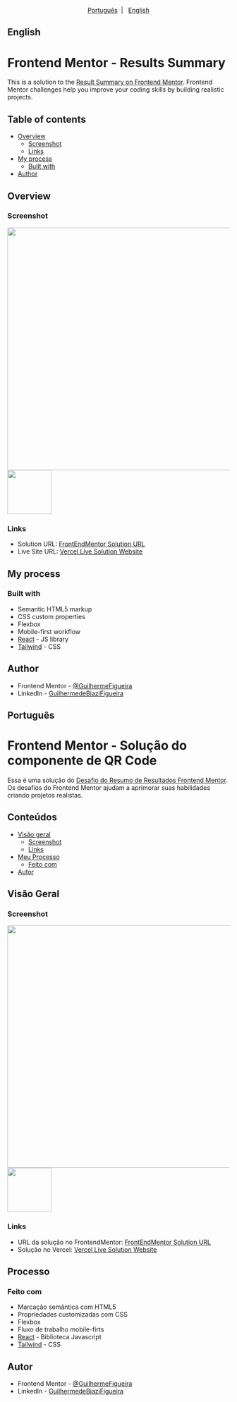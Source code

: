
<p align="center">
  <a href="#português">Português</a>&nbsp;&nbsp;|&nbsp;&nbsp;
  <a href="#english">English</a>
</p>

## English

# Frontend Mentor - Results Summary

This is a solution to the [Result Summary on Frontend Mentor](https://www.frontendmentor.io/challenges/results-summary-component-CE_K6s0maV). Frontend Mentor challenges help you improve your coding skills by building realistic projects.

## Table of contents

- [Overview](#overview)
  - [Screenshot](#screenshot)
  - [Links](#links)
- [My process](#my-process)
  - [Built with](#built-with)
- [Author](#author)

## Overview

### Screenshot

<img width="550"  src="https://user-images.githubusercontent.com/95925774/221421766-feef2dd6-5a34-44c3-8750-fae7e83aa357.png">
<img width="100px"  src="https://user-images.githubusercontent.com/95925774/221421838-0e598229-5e50-4785-aabf-91f8650e4e1b.png">

### Links

- Solution URL: <a href="https://www.frontendmentor.io/solutions/responsive-results-summary-with-react-and-tailwindcss-wQYKkAb-9k" target="_blank">FrontEndMentor Solution URL</a>
- Live Site URL: <a href="https://results-summary-guilhermefigueira.vercel.app" target="_blank">Vercel Live Solution Website</a>

## My process

### Built with

- Semantic HTML5 markup
- CSS custom properties
- Flexbox
- Mobile-first workflow
- [React](https://reactjs.org/) - JS library
- [Tailwind](https://tailwindcss.com) - CSS

## Author

- Frontend Mentor - [@GuilhermeFigueira](https://www.frontendmentor.io/profile/GuilhermeFigueira)
- LinkedIn - [GuilhermedeBiaziFigueira](https://www.linkedin.com/in/guilherme-de-biazi-figueira-a77aa3250/)

## Português

# Frontend Mentor - Solução do componente de QR Code

Essa é uma solução do [Desafio do Resumo de Resultados Frontend Mentor](https://www.frontendmentor.io/challenges/results-summary-component-CE_K6s0maV). Os desafios do Frontend Mentor ajudam a aprimorar suas habilidades criando projetos realistas.

## Conteúdos

- [Visão geral](#visão-geral)
  - [Screenshot](#screenshot)
  - [Links](#links)
- [Meu Processo](#processo)
  - [Feito com](#feito-com)
- [Autor](#autor)

## Visão Geral

### Screenshot

<img width="550"  src="https://user-images.githubusercontent.com/95925774/221421766-feef2dd6-5a34-44c3-8750-fae7e83aa357.png">
<img width="100px"  src="https://user-images.githubusercontent.com/95925774/221421838-0e598229-5e50-4785-aabf-91f8650e4e1b.png">

### Links

- URL da solução no FrontendMentor: <a href="https://www.frontendmentor.io/solutions/responsive-results-summary-with-react-and-tailwindcss-wQYKkAb-9k" target="_blank">FrontEndMentor Solution URL</a>
- Solução no Vercel: <a href="https://results-summary-guilhermefigueira.vercel.app" target="_blank">Vercel Live Solution Website</a>

## Processo

### Feito com

- Marcação semântica com HTML5
- Propriedades customizadas com CSS
- Flexbox
- Fluxo de trabalho mobile-firts
- [React](https://reactjs.org/) - Biblioteca Javascript
- [Tailwind](https://tailwindcss.com) - CSS

## Autor

- Frontend Mentor - [@GuilhermeFigueira](https://www.frontendmentor.io/profile/GuilhermeFigueira)
- LinkedIn - [GuilhermedeBiaziFigueira](https://www.linkedin.com/in/guilherme-de-biazi-figueira-a77aa3250/)
